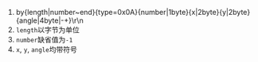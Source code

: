 1. by{length|number~end}{type=0x0A}{number|1byte}{x|2byte}{y|2byte}{angle|4byte|-+}\r\n
1. `length`以字节为单位
1. `number`缺省值为`-1`
1. `x`, `y`, `angle`均带符号